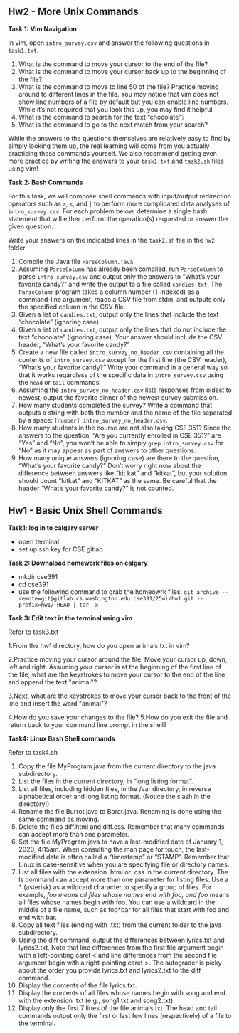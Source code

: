 


## Hw2 - More Unix Commands

**Task 1: Vim Navigation**

In vim, open `intro_survey.csv` and answer the following questions in `task1.txt`.

1. What is the command to move your cursor to the end of the file?
2. What is the command to move your cursor back up to the beginning of the file?
3. What is the command to move to line 50 of the file? Practice moving around to different lines in the file. You may notice that vim does not show line numbers of a file by default but you can enable line numbers. While it’s not required that you look this up, you may find it helpful.
4. What is the command to search for the text “chocolate”?
5. What is the command to go to the next match from your search?

While the answers to the questions themselves are relatively easy to find by simply looking them up, the real learning will come from you actually practicing these commands yourself. We also recommend getting even more practice by writing the answers to your `task1.txt` and `task2.sh` files using vim!

**Task 2: Bash Commands**

For this task, we will compose shell commands with input/output redirection operators such as `>`, `<`, and `|` to perform more complicated data analyses of `intro_survey.csv`. For each problem below, determine a single bash statement that will either perform the operation(s) requested or answer the given question.

Write your answers on the indicated lines in the `task2.sh` file in the `hw2` folder.

1. Compile the Java file `ParseColumn.java`.
2. Assuming `ParseColumn` has already been compiled, run `ParseColumn` to parse `intro_survey.csv` and output only the answers to “What’s your favorite candy?” and write the output to a file called `candies.txt`. The `ParseColumn` program takes a column number (1-indexed) as a command-line argument, reads a CSV file from stdin, and outputs only the specified column in the CSV file.
3. Given a list of `candies.txt`, output only the lines that include the text “chocolate” (ignoring case).
4. Given a list of `candies.txt`, output only the lines that do not include the text “chocolate” (ignoring case). Your answer should include the CSV header, “What’s your favorite candy?”
5. Create a new file called `intro_survey_no_header.csv` containing all the contents of `intro_survey.csv` except for the first line (the CSV header), “What’s your favorite candy?” Write your command in a general way so that it works regardless of the specific data in `intro_survey.csv` using the `head` or `tail` commands.
6. Assuming the `intro_survey_no_header.csv` lists responses from oldest to newest, output the favorite dinner of the newest survey submission.
7. How many students completed the survey? Write a command that outputs a string with both the number and the name of the file separated by a space: `[number] intro_survey_no_header.csv`.
8. How many students in the course are not also taking CSE 351? Since the answers to the question, “Are you currently enrolled in CSE 351?” are “Yes” and “No”, you won’t be able to simply `grep` `intro_survey.csv` for “No” as it may appear as part of answers to other questions.
9. How many unique answers (ignoring case) are there to the question, “What’s your favorite candy?” Don’t worry right now about the difference between answers like “kit kat” and “kitkat”, but your solution should count “kitkat” and “KITKAT” as the same. Be careful that the header “What’s your favorite candy?” is not counted.





## Hw1 - Basic Unix Shell Commands

**Task1: log in to calgary server**
- open terminal
- set up ssh key for CSE gitlab

**Task 2: Downaload homework files on calgary**
- mkdir cse391
- cd cse391
- use the following command to grab the homeowrk files: `git archive --remote=git@gitlab.cs.washington.edu:cse391/25wi/hw1.git --prefix=hw1/ HEAD | tar -x`

**Task 3: Edit text in the terminal using vim**

Refer to task3.txt

1.From the hw1 directory, how do you open animals.txt in vim?

2.Practice moving your cursor around the file. Move your cursor up, down, left and right. Assuming your cursor is at the beginning of the first line of the file, what are the keystrokes to move your cursor to the end of the line and append the text "animal"?

3.Next, what are the keystrokes to move your cursor back to the front of the line and insert the word "animal"?

4.How do you save your changes to the file?
5.How do you exit the file and return back to your command line prompt in the shell?


**Task4: Linux Bash Shell commands**

Refer to task4.sh

1. Copy the file MyProgram.java from the current directory to the java subdirectory.
2. List the files in the current directory, in “long listing format”.
3. List all files, including hidden files, in the /var directory, in reverse alphabetical order and long listing format. (Notice the slash in the directory!)
4. Rename the file Burrot.java to Borat.java. Renaming is done using the same command as moving.
5. Delete the files diff.html and diff.css. Remember that many commands can accept more than one parameter.
6. Set the file MyProgram.java to have a last-modified date of January 1, 2020, 4:15am. When consulting the man page for touch, the last-modified date is often called a “timestamp” or “STAMP”. Remember that Linux is case-sensitive when you are specifying file or directory names.
7. List all files with the extension .html or .css in the current directory. The ls command can accept more than one parameter for listing files. Use a * (asterisk) as a wildcard character to specify a group of files. For example, *foo means all files whose names end with foo, and foo* means all files whose names begin with foo. You can use a wildcard in the middle of a file name, such as foo*bar for all files that start with foo and end with bar.
8. Copy all text files (ending with .txt) from the current folder to the java subdirectory.
9. Using the diff command, output the differences between lyrics.txt and lyrics2.txt. Note that line differences from the first file argument begin with a left-pointing caret < and line differences from the second file argument begin with a right-pointing caret >. The autograder is picky about the order you provide lyrics.txt and lyrics2.txt to the diff command.
10. Display the contents of the file lyrics.txt.
11. Display the contents of all files whose names begin with song and end with the extension .txt (e.g., song1.txt and song2.txt).
12. Display only the first 7 lines of the file animals.txt. The head and tail commands output only the first or last few lines (respectively) of a file to the terminal.
